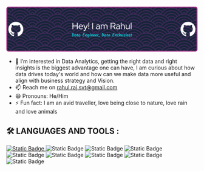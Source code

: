 ![Header](./github-header-image.png)
- 👀 I’m interested in Data Analytics, getting the right data and right insights is the biggest advantage one can have, I am curious about how data drives today's world and how can we make data more useful and align with business strategy and Vision.
- 📫 Reach me on rahul.raj.svt@gmail.com
- 😄 Pronouns: He/Him
- ⚡ Fun fact: I am an avid traveller, love being close to nature, love rain and love animals
<!---
RahulRajSvt/RahulRajSvt is a ✨ special ✨ repository because its `README.md` (this file) appears on your GitHub profile.
You can click the Preview link to take a look at your changes.
--->

## :hammer_and_wrench: LANGUAGES AND TOOLS :

<div>
  <a href="https://www.python.org/">
    <img alt="Static Badge" src="https://img.shields.io/badge/PySpark-as?style=plastic&logo=Apache%20Spark&logoColor=pink&labelColor=e&color=blue">
  </a><a> <img alt="Static Badge" src="https://img.shields.io/badge/PostgreSQL-as?style=plastic&logo=PostgreSQL&logoColor=pink&labelColor=e&color=blue"> </a>
  <a><img alt="Static Badge" src="https://img.shields.io/badge/Python-as?style=plastic&logo=Python&logoColor=pink&labelColor=e&color=blue"></a>
  <img alt="Static Badge" src="https://img.shields.io/badge/Tableau-as?style=plastic&logo=Tableau&logoColor=pink&labelColor=e&color=blue">
  <img alt="Static Badge" src="https://img.shields.io/badge/PowerBI-as?style=plastic&logo=PowerBI&logoColor=pink&labelColor=e&color=blue">
  <img alt="Static Badge" src="https://img.shields.io/badge/Excel-as?style=plastic&logo=Microsoft%20Excel&logoColor=pink&labelColor=e&color=blue">
  <img alt="Static Badge" src="https://img.shields.io/badge/Pandas-as?style=plastic&logo=Pandas&logoColor=pink&labelColor=e&color=blue">
  <img alt="Static Badge" src="https://img.shields.io/badge/Numpy-as?style=plastic&logo=Numpy&logoColor=pink&labelColor=e&color=blue">
  <img alt="Static Badge" src="https://img.shields.io/badge/Jupyter%20Notebook-as?style=plastic&logo=Jupyter&logoColor=pink&labelColor=e&color=blue">



  





</div>

